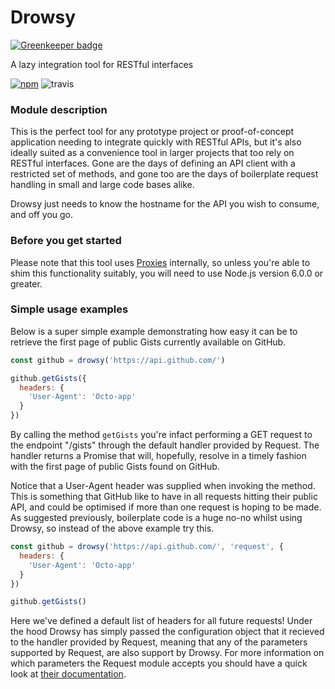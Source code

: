 # Drowsy

[![Greenkeeper badge](https://badges.greenkeeper.io/iainreid820/drowsy.svg)](https://greenkeeper.io/)

A lazy integration tool for RESTful interfaces

[![npm](https://img.shields.io/npm/v/drowsy.svg?style=flat-square)](https://www.npmjs.com/package/drowsy)
![travis](https://img.shields.io/travis/iainreid820/drowsy/master.svg?style=flat-square)

### Module description

This is the perfect tool for any prototype project or proof-of-concept application needing to integrate quickly with RESTful APIs, but it's also ideally suited as a convenience tool in larger projects that too rely on RESTful interfaces. Gone are the days of defining an API client with a restricted set of methods, and gone too are the days of boilerplate request handling in small and large code bases alike.

Drowsy just needs to know the hostname for the API you wish to consume, and off you go.

### Before you get started

Please note that this tool uses [Proxies](https://developer.mozilla.org/en/docs/Web/JavaScript/Reference/Global_Objects/Proxy) internally, so unless you're able to shim this functionality suitably, you will need to use Node.js version 6.0.0 or greater.

### Simple usage examples

Below is a super simple example demonstrating how easy it can be to retrieve the first page of public Gists currently available on GitHub.

```javascript
const github = drowsy('https://api.github.com/')

github.getGists({
  headers: {
    'User-Agent': 'Octo-app'
  }
})
```

By calling the method `getGists` you're infact performing a GET request to the endpoint "/gists" through the default handler provided by Request. The handler returns a Promise that will, hopefully, resolve in a timely fashion with the first page of public Gists found on GitHub.

Notice that a User-Agent header was supplied when invoking the method. This is something that GitHub like to have in all requests hitting their public API, and could be optimised if more than one request is hoping to be made. As suggested previously, boilerplate code is a huge no-no whilst using Drowsy, so instead of the above example try this.

```javascript
const github = drowsy('https://api.github.com/', 'request', {
  headers: {
    'User-Agent': 'Octo-app'
  }
})

github.getGists()
```

Here we've defined a default list of headers for all future requests! Under the hood Drowsy has simply passed the configuration object that it recieved to the handler provided by Request, meaning that any of the parameters supported by Request, are also support by Drowsy. For more information on which parameters the Request module accepts you should have a quick look at [their documentation](https://www.npmjs.com/package/request).

